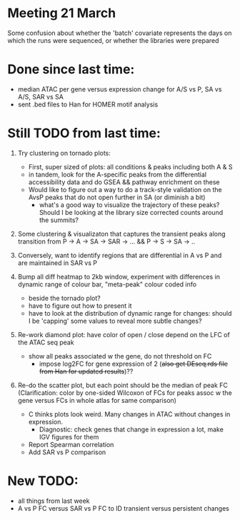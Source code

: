 Meeting 21 March
==================

Some confusion about whether the 'batch' covariate represents the days on which the runs were sequenced, or whether the libraries were prepared

Done since last time:
=====================

- median ATAC per gene versus expression change for A/S vs P, SA vs A/S, SAR vs SA
- sent .bed files to Han for HOMER motif analysis 

Still TODO from last time:
==========================

1. Try clustering on tornado plots: 

	- First, super sized of plots: all conditions & peaks including both A & S
	- in tandem, look for the A-specific peaks from the differential accessibility data and do GSEA && pathway enrichment on these
    - Would like to figure out a way to do a track-style validation on the AvsP peaks that do not open further in SA (or diminish a bit)
	   - what's a good way to visualize the trajectory of these peaks?  Should I be looking at the library size corrected counts around the summits?

2. Some clustering & visualizaton that captures the transient peaks along transition from P -> A -> SA -> SAR -> ... && P -> S -> SA -> ..

3. Conversely, want to identify regions that are differential in A vs P and are maintained in SAR vs P

4. Bump all diff heatmap to 2kb window, experiment with differences in dynamic range of colour bar, "meta-peak" colour coded info 

	- beside the tornado plot?
	- have to figure out how to present it
	- have to look at the distribution of dynamic range for changes: should I be 'capping' some values to reveal more subtle changes?
	
5. Re-work diamond plot: have color of open / close depend on the LFC of the ATAC seq peak

	- show all peaks associated w the gene, do not threshold on FC
		- impose log2FC for gene expression of 2 (~~also get DEseq.rds file from Han for updated results~~)??
	
6. Re-do the scatter plot, but each point should be the median of peak FC
		(Clarification: color by one-sided Wilcoxon of FCs for peaks assoc w the gene versus FCs in whole atlas for same comparison)

	- C thinks plots look weird.  Many changes in ATAC without changes in expression.
		- Diagnostic: check genes that change in expression a lot, make IGV figures for them
	- Report Spearman correlation
	- Add SAR vs P comparison

New TODO:
=========

- all things from last week
- A vs P FC versus SAR vs P FC to ID transient versus persistent changes 